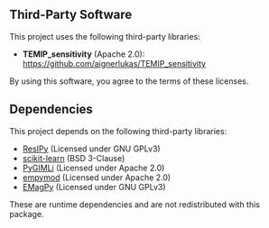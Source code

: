 ## Third-Party Software

This project uses the following third-party libraries:

- **TEMIP_sensitivity** (Apache 2.0): https://github.com/aignerlukas/TEMIP_sensitivity

By using this software, you agree to the terms of these licenses.

## Dependencies

This project depends on the following third-party libraries:

- [ResIPy](https://gitlab.com/hkex/resipy) (Licensed under GNU GPLv3)
- [scikit-learn](https://github.com/scikit-learn/scikit-learn) (BSD 3-Clause)
- [PyGIMLi](https://github.com/gimli-org/gimli) (Licensed under Apache 2.0)
- [empymod](https://github.com/emsig/empymod) (Licensed under Apache 2.0)
- [EMagPy](https://gitlab.com/hkex/emagpy) (Licensed under GNU GPLv3)

These are runtime dependencies and are not redistributed with this package.